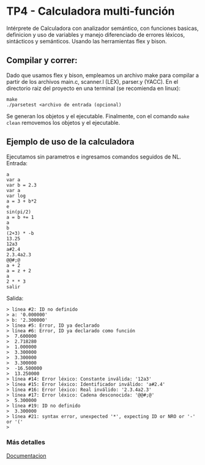# TP4 - Calculadora multi-función
Intérprete de Calculadora con analizador semántico, con funciones basicas, definicion y uso de variables y manejo diferenciado de errores léxicos, sintácticos y semánticos. 
Usando las herramientas flex y bison.

## Compilar y correr:
Dado que usamos flex y bison, empleamos un archivo make para compilar a partir de los archivos main.c, scanner.l (LEX), parser.y (YACC). En el directorio raiz del proyecto en una terminal (se recomienda en linux):

```shell
make
./parsetest <archivo de entrada (opcional)
```

Se generan los objetos y el ejecutable.
Finalmente, con el comando `make clean` removemos los objetos y el ejecutable.

## Ejemplo de uso de la calculadora
Ejecutamos sin parametros e ingresamos comandos seguidos de NL. Entrada:
```shell
a
var a
var b = 2.3
var a
var log
a = 3 + b*2
e
sin(pi/2)
a = b += 1
a
b
(2+3) * -b
13.25
12a3
a#2.4
2.3.4a2.3
@@#;@
a + 2
a = z + 2
a
2 * * 3
salir
```
Salida:
```shell
> línea #2: ID no definido
> a: '0.000000'
> b: '2.300000'
> línea #5: Error, ID ya declarado
> línea #6: Error, ID ya declarado como función
>  7.600000
>  2.718280
>  1.000000
>  3.300000
>  3.300000
>  3.300000
>  -16.500000
>  13.250000
> línea #14: Error léxico: Constante inválida: '12a3'
> línea #15: Error léxico: Identificador inválido: 'a#2.4'
> línea #16: Error léxico: Real inválido: '2.3.4a2.3'
> línea #17: Error léxico: Cadena desconocida: '@@#;@'
>  5.300000
> línea #19: ID no definido
>  3.300000
> línea #21: syntax error, unexpected '*', expecting ID or NRO or '-' or '('
> 
```
### Más detalles
[Documentacion](https://docs.google.com/document/d/1Vj5FD8OVNj4fMJlyL_jPjRV9mM_RxDuTjglRWbsUDhE/edit?tab=t.0)
